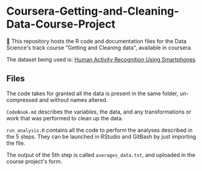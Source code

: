 # Coursera-Getting-and-Cleaning-Data-Course-Project  
  
This repository hosts the R code and documentation files for the Data Science's track course "Getting and Cleaning data", available in coursera.  
  
The dataset being used is: [Human Activity Recognition Using Smartphones](http://archive.ics.uci.edu/ml/datasets/Human+Activity+Recognition+Using+Smartphones)  
  
## Files  
  
The code takes for granted all the data is present in the same folder, un-compressed and without names altered.  
  
`CodeBook.md` describes the variables, the data, and any transformations or work that was performed to clean up the data.  
  
`run_analysis.R` contains all the code to perform the analyses described in the 5 steps. They can be launched in RStudio and GitBash by just importing the file.  
  
The output of the 5th step is called `averages_data.txt`, and uploaded in the course project's form.  

